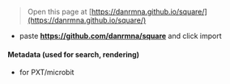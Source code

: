 
> Open this page at [https://danrmna.github.io/square/](https://danrmna.github.io/square/)


* paste **https://github.com/danrmna/square** and click import

#### Metadata (used for search, rendering)

* for PXT/microbit
<script src="https://makecode.com/gh-pages-embed.js"></script><script>makeCodeRender("{{ site.makecode.home_url }}", "{{ site.github.owner_name }}/{{ site.github.repository_name }}");</script>

